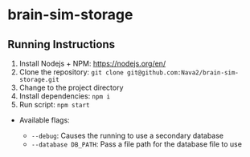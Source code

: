 # brain-sim-storage

## Running Instructions

1. Install Nodejs + NPM: https://nodejs.org/en/
1. Clone the repository: `git clone git@github.com:Nava2/brain-sim-storage.git`
1. Change to the project directory
1. Install dependencies: `npm i`
1. Run script: `npm start`

  * Available flags: 
  
    * `--debug`: Causes the running to use a secondary database
    * `--database DB_PATH`: Pass a file path for the database file to use
